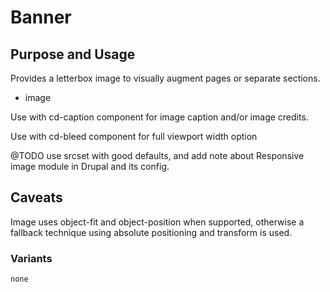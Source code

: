 # Banner

## Purpose and Usage
Provides a letterbox image to visually augment pages or separate sections.

- image

Use with cd-caption component for image caption and/or image credits.

Use with cd-bleed component for full viewport width option 

@TODO use srcset with good defaults, and add note about Responsive image module in Drupal and its config.

## Caveats
Image uses object-fit and object-position when supported, otherwise a fallback technique using absolute positioning and transform is used.

### Variants

```
none

```
